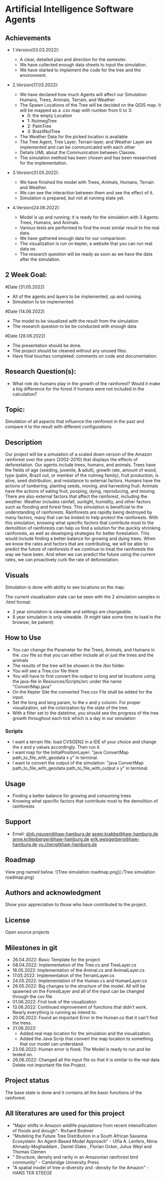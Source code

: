 # Artificial Intelligence Software Agents


## Achievements

- 1.Version(03.03.2022):
  + A clear, detailed plan and direction for the semester.
  + We have collected enough data sheets to input the simulation.
  + We have started to implement the code for the tree and the environment.

- 2.Version(17.03.2022):
  + We have declared how much Agents will affect our Simulation: Humans, Trees, Animals, Terrain, and Weather
  + The Spawn Locations of the Tree will be decided on the QGIS map. It will be mapped as a .csv map with number from 0 to 3:
    + 0: the empty Location
    + 1: NutmegTree
    + 2: PalmTree
    + 3: BrazilNutTree
  + The Weather Data for the picked location is available
  + The Tree Agent, Tree Layer, Terrain layer, and Weather Layer are implemented and can be communicated with each other
  + Details UML about the Communication between Classes. 
  + The simulation method has been chosen and has been researched for the implementation.

- 3.Version(31.05.2022):
  + We have finished the model with Trees, Animals, Humans, Terrain and Weather.
  + We can see the interaction between them and see the effect of it. 
  + Simulation is prepared, but not at running state yet.

- 4.Version(24.06.2022):
  + Model is up and running; it is ready for the simulation with 3 Agents: Trees, Humans, and Animals.
  + Various tests are performed to find the most similar result to the real data.
  + We have gathered enough data for our comparision.
  + The visualization is run on kepler, a website that you can run real data on.
  + The research question will be ready as soon as we have the data after the simulation.
  
## 2 Week Goal: 
#Date (31.05.2022)
- All of the agents and layers to be implemented, up and running.
- Simulation to be implemented.

#Date (14.06.2022)
- The model to be visualized with the result from the simulation
- The research question to be be conducted with enough data

#Date (28.06.2022)
- The presentation should be done. 
- The project should be cleaned without any unused files. 
- Have final touches completed: comments on code and documentation.

## Research Question(s):
- What role do humans play in the growth of the rainforest? Would it make a big difference for the forest if humans were not included in the calculation?

## Topic: 
Simulation of all aspects that influence the rainforest in the past and compare it to the result with different configurations 

## Description
Our project will be a simulation of a scaled down version of the Amazon rainforest over the years (2002-2010) that displays the effects of deforestation. Our agents include trees, humans, and animals. Trees have the fields of age (seeding, juvenile, & adult), growth rate, amount of wood, type (palm, Brazil nut, or member of the nutmeg family), fruit production, is alive, seed distribution, and resistance to external factors. Humans have the actions of lumbering, planting seeds, moving, and harvesting fruit. Animals have the actions of eating fruit, pooping, dying, reproducing, and moving.
There are also external factors that affect the rainforest, including the weather. Weather includes rainfall, sunlight, humidity, and other factors such as flooding and forest fires.
This simulation is beneficial to the understanding of rainforests. Rainforests are rapidly being destroyed by many factors, many that can be limited to help protect the rainforests. With this simulation, knowing what specific factors that contribute most to the demolition of rainforests can help us find a solution for the quickly shrinking rainforests, as well as developing strategies for better forestation.
This would include finding a better balance for growing and dying trees. When we know the rates and factors that are contributing, we will be able to predict the future of rainforests if we continue to treat the rainforests the way we have been. And when we can predict the future using the current rates, we can proactively curb the rate of deforestation.

## Visuals
Simulation is done with ability to see locations on the map:

The current visualization state can be seen with the 2 simulation samples in .html format:
- 2 year simulation is viewable and settings are changeable.
- 8 year simulation is only viewable.
(It might take some time to load in the browser, be patient)

## How to Use
- You can change the Parameter for the Trees, Animals, and Humans in the .csv file so that you can either include all or just the trees and the animals
- The results of the tree will be showen in the /bin folder. 
- You will see a Tree.csv file there
- You will have to first convert the output to long and lat locations using the java-file in Resources/Scripts/src under the name "ConvertMap.java"
- On the Kepler Site the converted Tree.csv File shall be added for the input. 
- Set the long and lang param, to the x and y column. For proper visualization, set the colorization by the state of the tree.
- With a filter set to the datetime, you should see the progress of the tree growth throughout each tick which is a day in our simulation
### Scripts
- I want a terrain file: load CVSGEN2 in a IDE of your choice and change the x and y values accordingly. Then run it.
- I want map for the InitialPositionLayer: "java ConvertMap path_to_file_with_geodata x y" in terminal.
- I want to convert the output of the simulation: "java ConvertMap path_to_file_with_geodata path_to_file_with_output x y" in terminal.

## Usage
- Finding a better balance for growing and consuming trees
- Knowing what specific factors that contribute most to the demolition of rainforests

## Support
- Email:  dinh.nguyen@haw-hamburg.de
          asger.krabbe@haw-hamburg.de
          anne.krillenberger@haw-hamburg.de
          erik.weisgerberg@haw-hamburg.de
          yu.cheng@haw-hamburg.de

## Roadmap
View png named below.
![Tree simulation roadmap.png](./Tree simulation roadmap.png)


## Authors and acknowledgment
Show your appreciation to those who have contributed to the project.

## License
Open source projects

## Milestones in git
- 26.04.2022: Basic Template for the project 
- 08.04.2022: Implementation of the Tree.cs and TreeLayer.cs
- 16.05.2022: Implementation of the Animal.cs and AnimalLayer.cs
- 17.05.2022: Implementation of the TerrainLayer.cs
- 24.05.2022: Implementation of the Human.cs and HumanLayer.cs
- 26.05.2022: Big changes to the structure of the model. All will be spawned on the ForestLayer and all of the input can be changed through the csv file
- 01.06.2022: First look of the visualization
- 13.06.2022: Continued improvement of functions that didn't work. Nearly everything is running as intend to.
- 20.06.2022: Found an important  Error in the Human.cs that it can't find the trees. 
- 21.06.2022: 
  * Added real map location for the simulation and the visualization. 
  * Added the Java Scrip that convert the map location to something that our model can understand.
- 23.06.2022: Human error is fixed. The Model is ready to run and be tested on.
- 26.06.2022: Changed all the input file so that it is similar to the real data. Delete not important file the Project.

## Project status
The base state is done and it contains all the basic functions of the rainforest. 

## All literatures are used for this project
- "Major shifts in Amazon wildlife populations from recent intensification of floods and drough"- Richard Bodmer
- "Modeling the Future Tree Distribution in a South African Savanna Ecosystem: An Agent-Based Model Approach" - Ulfia A. Lenfers, Nima Ahmady-Moghaddam , Daniel Glake , Florian Ocker, Julius Weyl and Thomas Clemen
- " Structure, density and rarity in an Amazonian rainforest bird community" -  Cambridge University Press
- "A spatial model of tree α-diversity and -density for the Amazon" - HANS TER STEEGE
